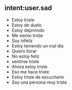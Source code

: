 ## intent:user.sad
- Estoy triste
- Estoy de duelo
- Estoy deprimido
- Me siento triste
- Soy infeliz
- Estoy teniendo un mal día
- Quiero llorar
- No estoy feliz
- sentirse triste
- Ahora estoy triste
- Eso me hace triste
- Estoy triste de escucharlo
- Soy una persona muy triste
